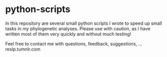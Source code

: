 python-scripts
==============

In this repository are several small python scripts I wrote to speed up small tasks in my phylogenetic analyses.
Please use with caution, as I have written most of them very quickly and without much testing!

Feel free to contact me with questions, feedback, suggestions, ...
reslp.tumnlr.com
